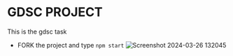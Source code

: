 # GDSC PROJECT
This is the gdsc task
<br>
+ FORK the project and type `npm start`
![Screenshot 2024-03-26 132045](https://github.com/devanshsingh005/gdscproject/assets/150846114/01a1e34d-4db2-4925-9d4e-29542758dc13)
